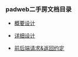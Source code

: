 ### padweb二手房文档目录

* [概要设计](http://git.corp.anjuke.com/_user_site/doc/browse/master/mobileWeb/devDoc/design/21200/padweb%E4%BA%8C%E6%89%8B%E6%88%BFv2.0%E6%A6%82%E8%AE%BE.md)

* [详细设计](http://git.corp.anjuke.com/_user_site/doc/browse/master/mobileWeb/devDoc/design/21200/padweb%E4%BA%8C%E6%89%8B%E6%88%BFv2.0%E8%AF%A6%E7%BB%86%E8%AE%BE%E8%AE%A1.md)

* [前后端请求&返回约定](http://git.corp.anjuke.com/_user_site/doc/browse/master/mobileWeb/devDoc/design/21200/padweb%E4%BA%8C%E6%89%8B%E6%88%BFv2.0%E6%8E%A5%E5%8F%A3%E7%BA%A6%E5%AE%9A.md)
